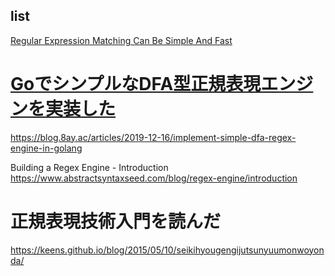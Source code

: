 ## list

[Regular Expression Matching Can Be Simple And Fast](https://swtch.com/~rsc/regexp/regexp1.html)

# [GoでシンプルなDFA型正規表現エンジンを実装した](https://blog.8ay.ac/articles/2019-12-16/implement-simple-dfa-regex-engine-in-golang)

https://blog.8ay.ac/articles/2019-12-16/implement-simple-dfa-regex-engine-in-golang

Building a Regex Engine - Introduction
https://www.abstractsyntaxseed.com/blog/regex-engine/introduction

# 正規表現技術入門を読んだ
https://keens.github.io/blog/2015/05/10/seikihyougengijutsunyuumonwoyonda/
